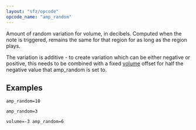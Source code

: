 ```yaml
---
layout: "sfz/opcode"
opcode_name: "amp_random"
---
```

Amount of random variation for volume, in decibels. Computed when the note is
triggered, remains the same for that region for as long as the region plays.

The variation is additive - to create variation which can be either negative
or positive, this needs to be combined with a fixed [volume](/opcodes/volume)
offset for half the negative value that amp_random is set to.

## Examples

```
amp_random=10

amp_random=3

volume=-3 amp_random=6
```

